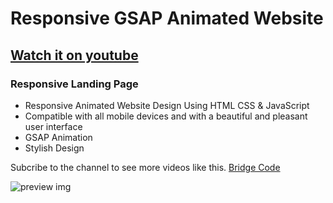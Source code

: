 # Responsive GSAP Animated Website
## [Watch it on youtube](https://youtu.be/PhCDWB1SkfE)
### Responsive Landing Page

- Responsive Animated Website Design Using HTML CSS & JavaScript
- Compatible with all mobile devices and with a beautiful and pleasant user interface
- GSAP Animation
- Stylish Design

Subcribe to the channel to see more videos like this. [Bridge Code](https://www.youtube.com/@bridgecode)

![preview img](/158preview.png)
